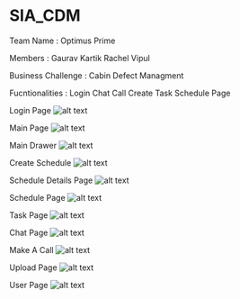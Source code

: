 # SIA_CDM


Team Name : Optimus Prime

Members : Gaurav
		  Kartik
		  Rachel
		  Vipul

Business Challenge : Cabin Defect Managment

Fucntionalities : Login
				  Chat
				  Call
				  Create Task
				  Schedule Page

Login Page
![alt text](https://github.com/kartisuri/SIA_CDM/blob/master/src/docs/screenshots/LoginPage.jpg)

Main Page
![alt text](https://github.com/kartisuri/SIA_CDM/blob/master/src/docs/screenshots/MainPage.jpg)

Main Drawer
![alt text](https://github.com/kartisuri/SIA_CDM/blob/master/src/docs/screenshots/MainDrawer.jpg)

Create Schedule
![alt text](https://github.com/kartisuri/SIA_CDM/blob/master/src/docs/screenshots/CreateSchedule.jpg)

Schedule Details Page
![alt text](https://github.com/kartisuri/SIA_CDM/blob/master/src/docs/screenshots/ScheduleDetailPage.jpg)

Schedule Page
![alt text](https://github.com/kartisuri/SIA_CDM/blob/master/src/docs/screenshots/SchedulePage.jpg)

Task Page
![alt text](https://github.com/kartisuri/SIA_CDM/blob/master/src/docs/screenshots/TaskPage.jpg)

Chat Page
![alt text](https://github.com/kartisuri/SIA_CDM/blob/master/src/docs/screenshots/ChatPage.jpg)

Make A Call
![alt text](https://github.com/kartisuri/SIA_CDM/blob/master/src/docs/screenshots/MakeACall.jpg)

Upload Page
![alt text](https://github.com/kartisuri/SIA_CDM/blob/master/src/docs/screenshots/UploadPage.jpg)

User Page
![alt text](https://github.com/kartisuri/SIA_CDM/blob/master/src/docs/screenshots/UserPage.jpg)

